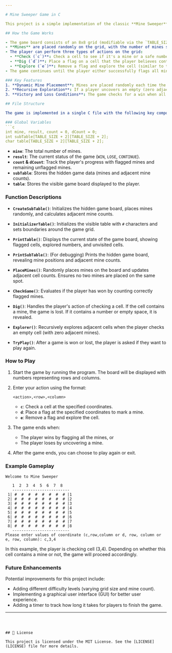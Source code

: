 ```yaml
---

# Mine Sweeper Game in C

This project is a simple implementation of the classic **Mine Sweeper** game written in **C**. It features an 8x8 grid where the player must locate hidden mines. The player wins by flagging all the mines or uncovering all safe cells. Conversely, the player loses by uncovering a mine.

## How the Game Works

- The game board consists of an 8x8 grid (modifiable via the `TABLE_SIZE` definition).
- **Mines** are placed randomly on the grid, with the number of mines set to `MINE_SIZE` (default: 7).
- The player can perform three types of actions on the grid:
  - **Check (`c`)**: Check a cell to see if it's a mine or a safe number.
  - **Dig (`d`)**: Place a flag on a cell that the player believes contains a mine.
  - **Explore (`e`)**: Remove a flag and explore the cell (similar to the "check" action).
- The game continues until the player either successfully flags all mines (victory) or uncovers a mine (loss).

### Key Features
1. **Dynamic Mine Placement**: Mines are placed randomly each time the game starts.
2. **Recursive Exploration**: If a player uncovers an empty (zero adjacent mines) cell, adjacent cells are recursively explored, similar to the original game.
3. **Victory and Loss Conditions**: The game checks for a win when all mines are flagged correctly, or a loss when the player digs up a mine.

## File Structure

The game is implemented in a single C file with the following key components:

### Global Variables
```c
int mine, result, count = 0, dCount = 0;
int subTable[TABLE_SIZE + 2][TABLE_SIZE + 2];
char table[TABLE_SIZE + 2][TABLE_SIZE + 2];
```
- **`mine`**: The total number of mines.
- **`result`**: The current status of the game (`WIN`, `LOSE`, `CONTINUE`).
- **`count` & `dCount`**: Track the player's progress with flagged mines and remaining unflagged mines.
- **`subTable`**: Stores the hidden game data (mines and adjacent mine counts).
- **`table`**: Stores the visible game board displayed to the player.

### Function Descriptions

- **`CreateSubTable()`**: Initializes the hidden game board, places mines randomly, and calculates adjacent mine counts.
  
- **`InitializerTable()`**: Initializes the visible table with `#` characters and sets boundaries around the game grid.
  
- **`PrintTable()`**: Displays the current state of the game board, showing flagged cells, explored numbers, and unvisited cells.
  
- **`PrintSubTable()`**: (For debugging) Prints the hidden game board, revealing mine positions and adjacent mine counts.
  
- **`PlaceMines()`**: Randomly places mines on the board and updates adjacent cell counts. Ensures no two mines are placed on the same spot.
  
- **`CheckGame()`**: Evaluates if the player has won by counting correctly flagged mines.
  
- **`Dig()`**: Handles the player's action of checking a cell. If the cell contains a mine, the game is lost. If it contains a number or empty space, it is revealed.
  
- **`Explorer()`**: Recursively explores adjacent cells when the player checks an empty cell (with zero adjacent mines).
  
- **`TryPlay()`**: After a game is won or lost, the player is asked if they want to play again.

### How to Play

1. Start the game by running the program. The board will be displayed with numbers representing rows and columns.
   
2. Enter your action using the format: 
   ```
   <action>,<row>,<column>
   ```
   - **`c`**: Check a cell at the specified coordinates.
   - **`d`**: Place a flag at the specified coordinates to mark a mine.
   - **`e`**: Remove a flag and explore the cell.
   
3. The game ends when:
   - The player wins by flagging all the mines, or
   - The player loses by uncovering a mine.

4. After the game ends, you can choose to play again or exit.

### Example Gameplay

```
Welcome to Mine Sweeper

   1  2  3  4  5  6  7  8
   -------------------------
 1| #  #  #  #  #  #  #  # |1
 2| #  #  #  #  #  #  #  # |2
 3| #  #  #  #  #  #  #  # |3
 4| #  #  #  #  #  #  #  # |4
 5| #  #  #  #  #  #  #  # |5
 6| #  #  #  #  #  #  #  # |6
 7| #  #  #  #  #  #  #  # |7
 8| #  #  #  #  #  #  #  # |8
   -------------------------
Please enter values of coordinate (c,row,column or d, row, column or e, row, column): c,3,4
```

In this example, the player is checking cell (3,4). Depending on whether this cell contains a mine or not, the game will proceed accordingly.

### Future Enhancements
Potential improvements for this project include:
- Adding different difficulty levels (varying grid size and mine count).
- Implementing a graphical user interface (GUI) for better user experience.
- Adding a timer to track how long it takes for players to finish the game.

---
```



## 📝 License

This project is licensed under the MIT License. See the [LICENSE](LICENSE) file for more details.
